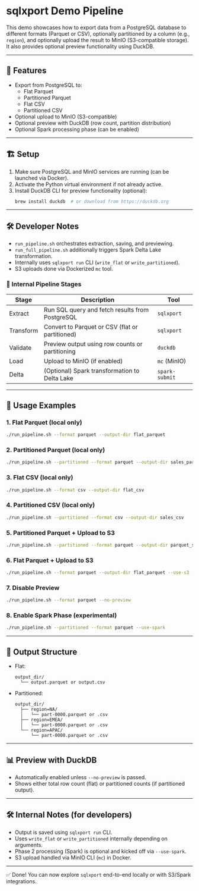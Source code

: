 # sqlxport Demo Pipeline

This demo showcases how to export data from a PostgreSQL database to different formats (Parquet or CSV), optionally partitioned by a column (e.g., `region`), and optionally upload the result to MinIO (S3-compatible storage). It also provides optional preview functionality using DuckDB.

---

## 🧩 Features
- Export from PostgreSQL to:
  - Flat Parquet
  - Partitioned Parquet
  - Flat CSV
  - Partitioned CSV
- Optional upload to MinIO (S3-compatible)
- Optional preview with DuckDB (row count, partition distribution)
- Optional Spark processing phase (can be enabled)

---

## 🏗️ Setup

1. Make sure PostgreSQL and MinIO services are running (can be launched via Docker).
2. Activate the Python virtual environment if not already active.
3. Install DuckDB CLI for preview functionality (optional):
   ```bash
   brew install duckdb  # or download from https://duckdb.org
   ```
---

## 🛠️ Developer Notes
- `run_pipeline.sh` orchestrates extraction, saving, and previewing.
- `run_full_pipeline.sh` additionally triggers Spark Delta Lake transformation.
- Internally uses `sqlxport run` CLI (`write_flat` or `write_partitioned`).
- S3 uploads done via Dockerized `mc` tool.

### 🔄 Internal Pipeline Stages

| Stage     | Description                                     | Tool         |
|-----------|-------------------------------------------------|--------------|
| Extract   | Run SQL query and fetch results from PostgreSQL | `sqlxport`   |
| Transform | Convert to Parquet or CSV (flat or partitioned) | `sqlxport`   |
| Validate  | Preview output using row counts or partitioning | `duckdb`     |
| Load      | Upload to MinIO (if enabled)                    | `mc` (MinIO) |
| Delta     | (Optional) Spark transformation to Delta Lake   | `spark-submit` |

---

## 🚀 Usage Examples

### 1. Flat Parquet (local only)
```bash
./run_pipeline.sh --format parquet --output-dir flat_parquet
```

### 2. Partitioned Parquet (local only)
```bash
./run_pipeline.sh --partitioned --format parquet --output-dir sales_partitioned_parquet
```

### 3. Flat CSV (local only)
```bash
./run_pipeline.sh --format csv --output-dir flat_csv
```

### 4. Partitioned CSV (local only)
```bash
./run_pipeline.sh --partitioned --format csv --output-dir sales_csv
```

### 5. Partitioned Parquet + Upload to S3
```bash
./run_pipeline.sh --partitioned --format parquet --output-dir parquet_s3 --use-s3
```

### 6. Flat Parquet + Upload to S3
```bash
./run_pipeline.sh --format parquet --output-dir flat_parquet --use-s3
```

### 7. Disable Preview
```bash
./run_pipeline.sh --format parquet --no-preview
```

### 8. Enable Spark Phase (experimental)
```bash
./run_pipeline.sh --partitioned --format parquet --use-spark
```

---

## 📂 Output Structure

- Flat:
  ```
  output_dir/
    └── output.parquet or output.csv
  ```
- Partitioned:
  ```
  output_dir/
    ├── region=NA/
    │   └── part-0000.parquet or .csv
    ├── region=EMEA/
    │   └── part-0000.parquet or .csv
    └── region=APAC/
        └── part-0000.parquet or .csv
  ```

---

## 📊 Preview with DuckDB
- Automatically enabled unless `--no-preview` is passed.
- Shows either total row count (flat) or partitioned counts (if partitioned output).

---

## 🛠️ Internal Notes (for developers)
- Output is saved using `sqlxport run` CLI.
- Uses `write_flat` or `write_partitioned` internally depending on arguments.
- Phase 2 processing (Spark) is optional and kicked off via `--use-spark`.
- S3 upload handled via MinIO CLI (`mc`) in Docker.

---

✅ Done! You can now explore `sqlxport` end-to-end locally or with S3/Spark integrations.
